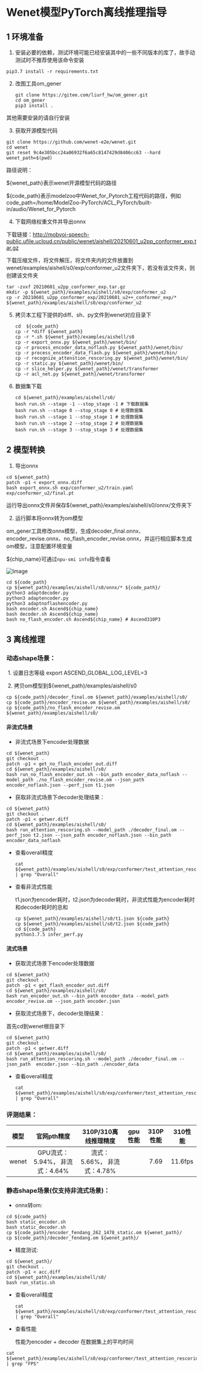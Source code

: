 # Wenet模型PyTorch离线推理指导

## 1 环境准备 

1. 安装必要的依赖，测试环境可能已经安装其中的一些不同版本的库了，故手动测试时不推荐使用该命令安装  

```
pip3.7 install -r requirements.txt  
```

2. 改图工具om_gener

   ```
   git clone https://gitee.com/liurf_hw/om_gener.git
   cd om_gener
   pip3 install .
   ```

其他需要安装的请自行安装

3. 获取开源模型代码  

```
git clone https://github.com/wenet-e2e/wenet.git
cd wenet
git reset 9c4e305bcc24a06932f6a65c8147429d8406cc63 --hard
wenet_path=$(pwd)
```

路径说明：

${wenet_path}表示wenet开源模型代码的路径

${code_path}表示modelzoo中Wenet_for_Pytorch工程代码的路径，例如code_path=/home/ModelZoo-PyTorch/ACL_PyTorch/built-in/audio/Wenet_for_Pytorch

4. 下载网络权重文件并导出onnx

下载链接：http://mobvoi-speech-public.ufile.ucloud.cn/public/wenet/aishell/20210601_u2pp_conformer_exp.tar.gz

下载压缩文件，将文件解压，将文件夹内的文件放置到wenet/examples/aishell/s0/exp/conformer_u2文件夹下，若没有该文件夹，则创建该文件夹

```
tar -zvxf 20210601_u2pp_conformer_exp.tar.gz
mkdir -p ${wenet_path}/examples/aishell/s0/exp/conformer_u2
cp -r 20210601_u2pp_conformer_exp/20210601_u2++_conformer_exp/* ${wenet_path}/examples/aishell/s0/exp/conformer_u2
```

5. 拷贝本工程下提供的diff、sh、py文件到wenet对应目录下

   ```
   cd  ${code_path}
   cp -r *diff ${wenet_path}
   cp -r *.sh ${wenet_path}/examples/aishell/s0
   cp -r export_onnx.py ${wenet_path}/wenet/bin/
   cp -r process_encoder_data_noflash.py ${wenet_path}/wenet/bin/
   cp -r process_encoder_data_flash.py ${wenet_path}/wenet/bin/
   cp -r recognize_attenstion_rescoring.py ${wenet_path}/wenet/bin/
   cp -r static.py ${wenet_path}/wenet/bin/
   cp -r slice_helper.py ${wenet_path}/wenet/transformer
   cp -r acl_net.py ${wenet_path}/wenet/transformer
   ```

6. 数据集下载

   ```
   cd ${wenet_path}/examples/aishell/s0/
   bash run.sh --stage -1 --stop_stage -1 # 下载数据集
   bash run.sh --stage 0 --stop_stage 0 # 处理数据集
   bash run.sh --stage 1 --stop_stage 1 # 处理数据集
   bash run.sh --stage 2 --stop_stage 2 # 处理数据集
   bash run.sh --stage 3 --stop_stage 3 # 处理数据集
   ```



## 2 模型转换

1. 导出onnx

```
cd ${wenet_path}
patch -p1 < export_onnx.diff
bash export_onnx.sh exp/conformer_u2/train.yaml exp/conformer_u2/final.pt
```

运行导出onnx文件并保存${wenet_path}/examples/aishell/s0/onnx/文件夹下

2.  运行脚本将onnx转为om模型

   om_gener工具修改onnx模型，生成decoder_final.onnx、encoder_revise.onnx、no_flash_encoder_revise.onnx，并运行相应脚本生成om模型，注意配置环境变量

   ${chip_name}可通过`npu-smi info`指令查看

   ![Image](https://gitee.com/ascend/ModelZoo-PyTorch/raw/master/ACL_PyTorch/images/310P3.png)

```
cd ${code_path}
cp ${wenet_path}/examples/aishell/s0/onnx/* ${code_path}/
python3 adaptdecoder.py
python3 adaptencoder.py
python3 adaptnoflashencoder.py
bash encoder.sh Ascend${chip_name} 
bash decoder.sh Ascend${chip_name}
bash no_flash_encoder.sh Ascend${chip_name} # Ascend310P3
```

## 3 离线推理 

### 	动态shape场景：

​        1. 设置日志等级 export ASCEND_GLOBAL_LOG_LEVEL=3

​        2. 拷贝om模型到${wenet_path}/examples/aishell/s0

```
cp ${code_path}/decoder_final.om ${wenet_path}/examples/aishell/s0/
cp ${code_path}/encoder_revise.om ${wenet_path}/examples/aishell/s0/
cp ${code_path}/no_flash_encoder_revise.om ${wenet_path}/examples/aishell/s0/
```

#### 非流式场景

- 非流式场景下encoder处理数据


```
cd ${wenet_path}
git checkout .
patch -p1 < get_no_flash_encoder_out.diff
cd ${wenet_path}/examples/aishell/s0/
bash run_no_flash_encoder_out.sh --bin_path encoder_data_noflash --model_path ./no_flash_encoder_revise.om --json_path encoder_noflash.json --perf_json t1.json
```

- 获取非流式场景下decoder处理结果：



```
cd ${wenet_path}
git checkout .
patch -p1 < getwer.diff
cd ${wenet_path}/examples/aishell/s0/
bash run_attention_rescoring.sh --model_path ./decoder_final.om --perf_json t2.json --json_path encoder_noflash.json --bin_path encoder_data_noflash
```

- 查看overall精度

  ```
  cat ${wenet_path}/examples/aishell/s0/exp/conformer/test_attention_rescoring/wer | grep "Overall"
  ```

- 查看非流式性能

  t1.json为encoder耗时，t2.json为decoder耗时，非流式性能为encoder耗时和decoder耗时的总和

  ```
  cp ${wenet_path}/examples/aishell/s0/t1.json ${code_path}
  cp ${wenet_path}/examples/aishell/s0/t2.json ${code_path}
  cd ${code_path}
  python3.7.5 infer_perf.py
  ```

  

#### 流式场景

- 获取流式场景下encoder处理数据

```
cd ${wenet_path}
git checkout .
patch -p1 < get_flash_encoder_out.diff
cd ${wenet_path}/examples/aishell/s0/
bash run_encoder_out.sh --bin_path encoder_data --model_path encoder_revise.om --json_path encoder.json
```

- 获取流式场景下，decoder处理结果：


首先cd到wenet根目录下

```
cd ${wenet_path}
git checkout .
patch -p1 < getwer.diff
cd ${wenet_path}/examples/aishell/s0/
bash run_attention_rescoring.sh --model_path ./decoder_final.om --json_path  encoder.json --bin_path ./encoder_data
```

- 查看overall精度

  ```
  cat ${wenet_path}/examples/aishell/s0/exp/conformer/test_attention_rescoring/wer | grep "Overall"
  ```

### **评测结果：**   

| 模型  |          官网pth精度           |     310P/310离线推理精度     | gpu性能 | 310P性能 | 310性能 |
| :---: | :----------------------------: | :-------------------------: | :-----: | :-----: | ------- |
| wenet | GPU流式：5.94%， 非流式：4.64% | 流式：5.66%， 非流式：4.78% |         |  7.69   | 11.6fps |



### 静态shape场景(仅支持非流式场景)：

- onnx转om:


```
cd ${code_path}
bash static_encoder.sh
bash static_decoder.sh
cp ${code_path}/encoder_fendang_262_1478_static.om ${wenet_path}/
cp ${code_path}/decoder_fendang.om ${wenet_path}/
```

- 精度测试:


```
cd ${wenet_path}/
git checkout .
patch -p1 < acc.diff
cd ${wenet_path}/examples/aishell/s0/
bash run_static.sh
```

- 查看overall精度

  ```
  cat ${wenet_path}/examples/aishell/s0/exp/conformer/test_attention_rescoring/wer | grep "Overall"
  ```

- 查看性能

  性能为encoder + decoder 在数据集上的平均时间

```
cat ${wenet_path}/examples/aishell/s0/exp/conformer/test_attention_rescoring/text | grep "FPS"
```

